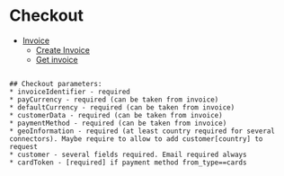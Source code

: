 # Checkout

* [Invoice](createInvoice.md)
    * [Create Invoice](createInvoice.md)
    * [Get invoice](getInvoice.md)

```

## Checkout parameters:
* invoiceIdentifier - required
* payCurrency - required (can be taken from invoice)
* defaultCurrency - required (can be taken from invoice)
* customerData - required (can be taken from invoice)
* paymentMethod - required (can be taken from invoice)
* geoInformation - required (at least country required for several connectors). Maybe require to allow to add customer[country] to request
* customer - several fields required. Email required always
* cardToken - [required] if payment method from_type==cards

